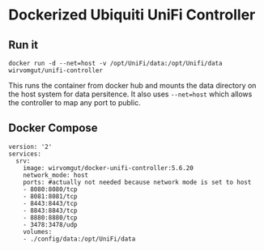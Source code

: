 # Dockerized Ubiquiti UniFi Controller

## Run it

```
docker run -d --net=host -v /opt/UniFi/data:/opt/Unifi/data wirvomgut/unifi-controller
```

This runs the container from docker hub and mounts the data directory on the host system for data persitence.
It also uses `--net=host` which allows the controller to map any port to public.

## Docker Compose

```
version: '2'
services:
  srv:
    image: wirvomgut/docker-unifi-controller:5.6.20
    network_mode: host
    ports: #actually not needed because network mode is set to host
    - 8080:8080/tcp
    - 8081:8081/tcp
    - 8443:8443/tcp
    - 8843:8843/tcp
    - 8880:8880/tcp
    - 3478:3478/udp
    volumes:
    - ./config/data:/opt/UniFi/data
```
